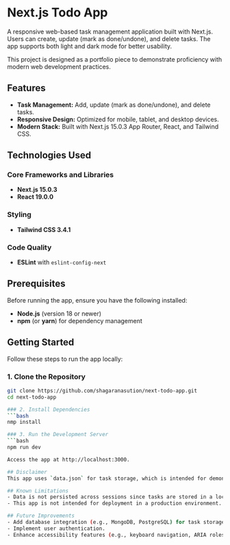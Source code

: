 # Next.js Todo App

A responsive web-based task management application built with Next.js. Users can create, update (mark as done/undone), and delete tasks. The app supports both light and dark mode for better usability.

This project is designed as a portfolio piece to demonstrate proficiency with modern web development practices.

## Features

- **Task Management:** Add, update (mark as done/undone), and delete tasks.
- **Responsive Design:** Optimized for mobile, tablet, and desktop devices.
- **Modern Stack:** Built with Next.js 15.0.3 App Router, React, and Tailwind CSS.

## Technologies Used

### Core Frameworks and Libraries

- **Next.js 15.0.3**
- **React 19.0.0**

### Styling

- **Tailwind CSS 3.4.1**

### Code Quality

- **ESLint** with `eslint-config-next`

## Prerequisites

Before running the app, ensure you have the following installed:

- **Node.js** (version 18 or newer)
- **npm** (or **yarn**) for dependency management

## Getting Started

Follow these steps to run the app locally:

### 1. Clone the Repository

````bash
git clone https://github.com/shagaranasution/next-todo-app.git
cd next-todo-app

### 2. Install Dependencies
```bash
nmp install

### 3. Run the Development Server
```bash
npm run dev

Access the app at http://localhost:3000.

## Disclaimer
This app uses `data.json` for task storage, which is intended for demonstration purposes only. It is not suitable for production use.

## Known Limitations
- Data is not persisted across sessions since tasks are stored in a local file (data.json).
- This app is not intended for deployment in a production environment.

## Future Improvements
- Add database integration (e.g., MongoDB, PostgreSQL) for task storage.
- Implement user authentication.
- Enhance accessibility features (e.g., keyboard navigation, ARIA roles).
````
